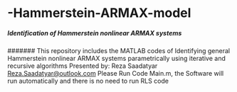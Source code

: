 # -Hammerstein-ARMAX-model
##### Identification of Hammerstein nonlinear ARMAX systems
####### This repository includes the MATLAB codes of Identifying general Hammerstein nonlinear ARMAX systems parametrically using iterative and recursive algorithms 
Presented by: Reza Saadatyar 
Reza.Saadatyar@outlook.com 
Please Run Code Main.m, the Software will run automatically and there is no need to run RLS code
